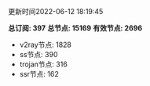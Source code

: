 更新时间2022-06-12 18:19:45

**总订阅: 397**
**总节点: 15169**
**有效节点: 2696**
- v2ray节点: 1828
- ss节点: 390
- trojan节点: 316
- ssr节点: 162
